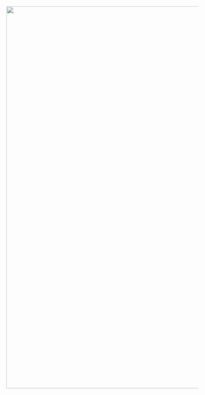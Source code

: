 <img width="1000" src="https://github.com/cawandmilk/paper-implementation/tree/master/papers/%5B020%5D%20A%20Neural%20Algorithm%20of%20Artistic%20Style/assets/style_transfer.gif">